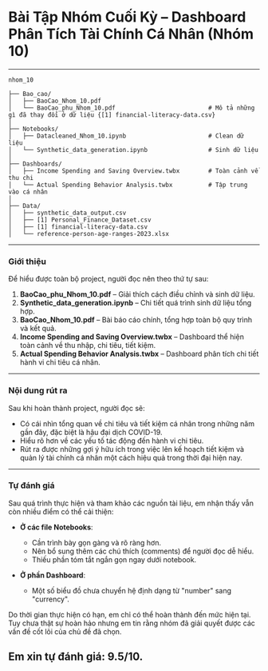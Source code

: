 # Bài Tập Nhóm Cuối Kỳ – Dashboard Phân Tích Tài Chính Cá Nhân (Nhóm 10)
---
```
nhom_10

├── Bao_cao/
│   ├── BaoCao_Nhom_10.pdf
│   └── BaoCao_phu_Nhom_10.pdf                          # Mô tả những gì đã thay đổi ở dữ liệu {[1] financial-literacy-data.csv}              
│
├── Notebooks/
│   ├── Datacleaned_Nhom_10.ipynb                       # Clean dữ liệu
│   └── Synthetic_data_generation.ipynb                 # Sinh dữ liệu
│
├── Dashboards/
│   ├── Income Spending and Saving Overview.twbx        # Toàn cảnh về thu chi
│   └── Actual Spending Behavior Analysis.twbx          # Tập trung vào cá nhân
│
├── Data/
│   ├── synthetic_data_output.csv
│   ├── [1] Personal_Finance_Dataset.csv
│   ├── [1] financial-literacy-data.csv
│   └── reference-person-age-ranges-2023.xlsx
```
---

### Giới thiệu

Để hiểu được toàn bộ project, người đọc nên theo thứ tự sau:

1. **BaoCao_phu_Nhom_10.pdf** – Giải thích cách điều chỉnh và sinh dữ liệu.
2. **Synthetic_data_generation.ipynb** – Chi tiết quá trình sinh dữ liệu tổng hợp.
3. **BaoCao_Nhom_10.pdf** – Bài báo cáo chính, tổng hợp toàn bộ quy trình và kết quả.
4. **Income Spending and Saving Overview.twbx** – Dashboard thể hiện toàn cảnh về thu nhập, chi tiêu, tiết kiệm.
5. **Actual Spending Behavior Analysis.twbx** – Dashboard phân tích chi tiết hành vi chi tiêu cá nhân.

---

### Nội dung rút ra

Sau khi hoàn thành project, người đọc sẽ:

- Có cái nhìn tổng quan về chi tiêu và tiết kiệm cá nhân trong những năm gần đây, đặc biệt là hậu đại dịch COVID-19.
- Hiểu rõ hơn về các yếu tố tác động đến hành vi chi tiêu.
- Rút ra được những gợi ý hữu ích trong việc lên kế hoạch tiết kiệm và quản lý tài chính cá nhân một cách hiệu quả trong thời đại hiện nay.

---

### Tự đánh giá

Sau quá trình thực hiện và tham khảo các nguồn tài liệu, em nhận thấy vẫn còn nhiều điểm có thể cải thiện:

- **Ở các file Notebooks**:
  - Cần trình bày gọn gàng và rõ ràng hơn.
  - Nên bổ sung thêm các chú thích (comments) để người đọc dễ hiểu.
  - Thiếu phần tóm tắt ngắn gọn ngay dưới notebook.

- **Ở phần Dashboard**:
  - Một số biểu đồ chưa chuyển hệ định dạng từ "number" sang "currency".

Do thời gian thực hiện có hạn, em chỉ có thể hoàn thành đến mức hiện tại. Tuy chưa thật sự hoàn hảo nhưng em tin rằng nhóm đã giải quyết được các vấn đề cốt lõi của chủ đề đã chọn.  

**Em xin tự đánh giá: 9.5/10**.
---

 
 
